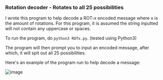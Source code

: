 ### Rotation decoder - Rotates to all 25 possibilities

I wrote this program to help decode a ROT-x encoded message where x is the amount of rotations. For this program, it is assumed the string inputted will not contain any uppercase or spaces. 

To run the program, do ```python3 ROTx.py```. (tested using Python3)

The program will then prompt you to input an encoded message, after which, it will spit out all 25 possibilities.

Here's an example of the program run to help decode a message:

![image](https://user-images.githubusercontent.com/41026969/64060546-4d13f100-cb9c-11e9-8e09-4a23fda7f6c8.png)
